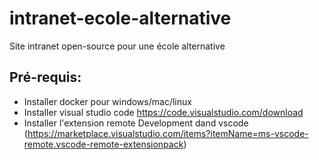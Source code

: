 # intranet-ecole-alternative
Site intranet open-source pour une école alternative

## Pré-requis:

 - Installer docker pour windows/mac/linux
 - Installer visual studio code https://code.visualstudio.com/download 
 - Installer l'extension remote Development dand vscode (https://marketplace.visualstudio.com/items?itemName=ms-vscode-remote.vscode-remote-extensionpack) 

